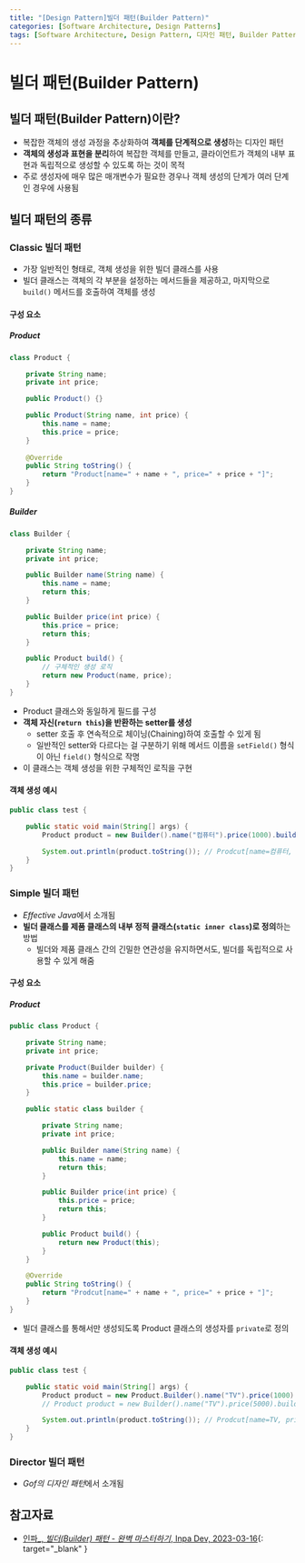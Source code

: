 ```yaml
---
title: "[Design Pattern]빌더 패턴(Builder Pattern)"
categories: [Software Architecture, Design Patterns]
tags: [Software Architecture, Design Pattern, 디자인 패턴, Builder Pattern, 빌더 패턴]
---
```


# 빌더 패턴(Builder Pattern)

## 빌더 패턴(Builder Pattern)이란?

- 복잡한 객체의 생성 과정을 추상화하여 **객체를 단계적으로 생성**하는 디자인 패턴
- **객체의 생성과 표현을 분리**하여 복잡한 객체를 만들고, 클라이언트가 객체의 내부 표현과 독립적으로 생성할 수 있도록 하는 것이 목적
- 주로 생성자에 매우 많은 매개변수가 필요한 경우나 객체 생성의 단계가 여러 단계인 경우에 사용됨

## 빌더 패턴의 종류

### Classic 빌더 패턴

- 가장 일반적인 형태로, 객체 생성을 위한 빌더 클래스를 사용
- 빌더 클래스는 객체의 각 부분을 설정하는 메서드들을 제공하고, 마지막으로 `build()` 메서드를 호출하여 객체를 생성

#### 구성 요소

##### Product

```java
class Product {

    private String name;
    private int price;

    public Product() {}

    public Product(String name, int price) {
        this.name = name;
        this.price = price;
    }
    
    @Override
    public String toString() {
        return "Product[name=" + name + ", price=" + price + "]";
    }
}
```

##### Builder

```java
class Builder {

    private String name;
    private int price;

    public Builder name(String name) {
        this.name = name;
        return this;
    }

    public Builder price(int price) {
        this.price = price;
        return this;
    }

    public Product build() {
        // 구체적인 생성 로직
        return new Product(name, price);
    }
}
```

- Product 클래스와 동일하게 필드를 구성
- **객체 자신(`return this`)을 반환하는 setter를 생성**
	+ setter 호출 후 연속적으로 체이닝(Chaining)하여 호출할 수 있게 됨
	+ 일반적인 setter와 다르다는 걸 구분하기 위해 메서드 이름을 `setField()` 형식이 아닌 `field()` 형식으로 작명
- 이 클래스는 객체 생성을 위한 구체적인 로직을 구현

#### 객체 생성 예시

```java
public class test {

    public static void main(String[] args) {
        Product product = new Builder().name("컴퓨터").price(1000).build();

        System.out.println(product.toString()); // Prodcut[name=컴퓨터, price=1000]
    }
}
```

### Simple 빌더 패턴

- *Effective Java*에서 소개됨
- **빌더 클래스를 제품 클래스의 내부 정적 클래스(`static inner class`)로 정의**하는 방법
  + 빌더와 제품 클래스 간의 긴밀한 연관성을 유지하면서도, 빌더를 독립적으로 사용할 수 있게 해줌

#### 구성 요소

##### Product

```java
public class Product {

    private String name;
    private int price;

    private Product(Builder builder) {
        this.name = builder.name;
        this.price = builder.price;
    }

    public static class builder {

        private String name;
        private int price;

        public Builder name(String name) {
            this.name = name;
            return this;
        }

        public Builder price(int price) {
            this.price = price;
            return this;
        }

        public Product build() {
            return new Product(this);
        }
    }

    @Override
    public String toString() {
        return "Prodcut[name=" + name + ", price=" + price + "]";
    }
}
```

- 빌더 클래스를 통해서만 생성되도록 Product 클래스의 생성자를 `private`로 정의

#### 객체 생성 예시

```java
public class test {

    public static void main(String[] args) {
        Product product = new Product.Builder().name("TV").price(1000).build();
        // Product product = new Builder().name("TV").price(5000).build();

        System.out.println(product.toString()); // Prodcut[name=TV, price=5000]
    }
}
```

### Director 빌더 패턴

- *Gof의 디자인 패턴*에서 소개됨

## 참고자료

- [인파_, *빌더(Builder) 패턴 - 완벽 마스터하기*, Inpa Dev, 2023-03-16](https://inpa.tistory.com/entry/GOF-%F0%9F%92%A0-%EB%B9%8C%EB%8D%94Builder-%ED%8C%A8%ED%84%B4-%EB%81%9D%ED%8C%90%EC%99%95-%EC%A0%95%EB%A6%AC){: target="_blank" }
